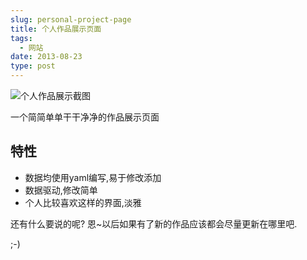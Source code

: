 ```yaml
---
slug: personal-project-page
title: 个人作品展示页面
tags:
  - 网站
date: 2013-08-23
type: post
---
```



<!-- 链接附上: [作品展示页面](http://sites.wener.me/works) -->

![个人作品展示截图](https://git.oschina.net/wenerme/wener/raw/master/screenshot/我的个人作品网站.png "个人作品展示")

<!--more-->

一个简简单单干干净净的作品展示页面

特性
----

* 数据均使用yaml编写,易于修改添加
* 数据驱动,修改简单
* 个人比较喜欢这样的界面,淡雅

还有什么要说的呢? 恩~以后如果有了新的作品应该都会尽量更新在哪里吧.

;-)
